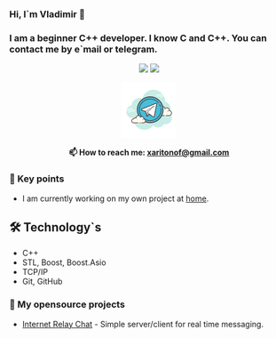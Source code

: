 ### Hi, I`m Vladimir 👋 
### I am a beginner C++ developer. I know C and C++. You can contact me by e`mail or telegram.
<p align='center'>
   <a href="https://github-readme-stats.vercel.app/api?username=khaRRitonov&show_icons=true&count_private=true">
       <img height=150 src="https://github-readme-stats.vercel.app/api?username=khaRRitonov&show_icons=true&count_private=true"/></a>
   <a href="https://github.com/khaRRitonov/github-readme-stats">
       <img height=150 src="https://github-readme-stats.vercel.app/api/top-langs/?username=khaRRitonov&layout=compact"/></a>
</p>

<p align='center'>
   <a href="https://t.me/khaRRitonov" target="_blank">
       <img src="https://github.com/khaRRitonov/khaRRitonov/blob/main/icons8-telegram-app-100.png"/>
   </a>
<p align='center'><b>
   📫 How to reach me: <a href='mailto:xaritonof@gmail.com'>xaritonof@gmail.com</a></b>
</p>

### 🔭 Key points
*   I am currently working on my own project at [home](https://github.com/khaRRitonov).

## 🛠 Technology`s
*   C++
*   STL, Boost, Boost.Asio
*   TCP/IP
*   Git, GitHub

### 🌱 My opensource projects

*   [Internet Relay Chat](https://github.com/khaRRitonov/Internet_Relay_Chat) - Simple server/client for real time messaging.
<!--
**khaRRitonov/khaRRitonov** is a ✨ _special_ ✨ repository because its `README.md` (this file) appears on your GitHub profile.

Here are some ideas to get you started:

- 🔭 I’m currently working on ...
- 🌱 I’m currently learning ...
- 👯 I’m looking to collaborate on ...
- 🤔 I’m looking for help with ...
- 💬 Ask me about ...
- 📫 How to reach me: ...
- 😄 Pronouns: ...
- ⚡ Fun fact: ...
-->
